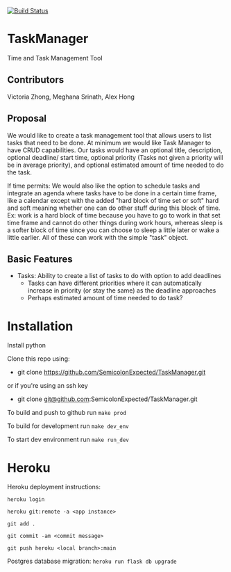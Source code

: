 [![Build Status](https://travis-ci.com/SemicolonExpected/TaskManager.svg?branch=master)](https://travis-ci.com/SemicolonExpected/TaskManager)

# TaskManager
Time and Task Management Tool

## Contributors

Victoria Zhong, Meghana Srinath, Alex Hong

## Proposal
We would like to create a task management tool that allows users to list tasks that need to be done.
At minimum we would like Task Manager to have CRUD capabilities. 
Our tasks would have an optional title, description, optional deadline/ start time, optional priority (Tasks not given a priority will be in average priority), and optional estimated amount of time needed to do the task.

If time permits:
We would also like the option to schedule tasks and integrate an agenda where tasks have to be done in a certain time frame, like a calendar except with the added "hard block of time set or soft" hard and soft meaning whether one can do other stuff during this block of time. Ex: work is a hard block of time because you have to go to work in that set time frame and cannot do other things during work hours, whereas sleep is a softer block of time since you can choose to sleep a little later or wake a little earlier.
All of these can work with the simple "task" object.


## Basic Features
- Tasks: Ability to create a list of tasks to do with option to add deadlines 
  - Tasks can have different priorities where it can automatically increase in priority (or stay the same) as the deadline approaches
  - Perhaps estimated amount of time needed to do task?
  
<!---
- Schedule: Ability to block out times where one is unavailible to do tasks, like a calendar except with the added "hard block of time set or soft" hard and soft meaning whether one can do other stuff during this block of time. Ex: work is a hard block of time because you have to go to work in that set time frame and cannot do other things during work hours, whereas sleep is a softer block of time since you can choose to sleep a little later or wake a little earlier. Can be implemented using priority??? So maybe these can also be tasks.
- Potentially as deadlines approach, can be reminded about deadline task, as well as warned when you may not have time to do the task due to preexiting schedule. Ex. You have a task to do essay in the next week with estimated time needed of 6 hrs, but you only have 5 hrs of unblocked time, it warns you. 
- Potentially gamify accomplishing tasks????
-->

# Installation 
Install python

Clone this repo using:

- git clone https://github.com/SemicolonExpected/TaskManager.git

or if you're using an ssh key

- git clone git@github.com:SemicolonExpected/TaskManager.git


To build and push to github run `make prod`

To build for development run `make dev_env`

To start dev environment run `make run_dev`

<!--
    mkdir source
    cd source
-->
<!--bundle these into requirements later-->
 
<!-- automatic-doodle is a good repo name -->
<!--from flask import Flask
from flask-restx Resource, Api

app = Flask(__name__)
api = API(-->

# Heroku 
Heroku deployment instructions:

`heroku login`

`heroku git:remote -a <app instance>`

`git add .`

`git commit -am <commit message>`

`git push heroku <local branch>:main`

Postgres database migration:
`heroku run flask db upgrade`
